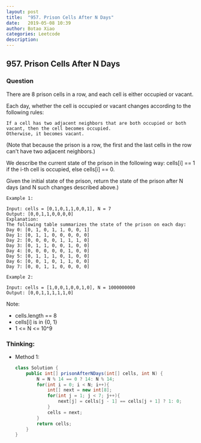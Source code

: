 ```yaml
---
layout: post
title:  "957. Prison Cells After N Days"
date:   2019-05-08 10:39
author: Botao Xiao
categories: Leetcode
description:
---
```

## 957. Prison Cells After N Days

### Question
There are 8 prison cells in a row, and each cell is either occupied or vacant.

Each day, whether the cell is occupied or vacant changes according to the following rules:

    If a cell has two adjacent neighbors that are both occupied or both vacant, then the cell becomes occupied.
    Otherwise, it becomes vacant.

(Note that because the prison is a row, the first and the last cells in the row can't have two adjacent neighbors.)

We describe the current state of the prison in the following way: cells[i] == 1 if the i-th cell is occupied, else cells[i] == 0.

Given the initial state of the prison, return the state of the prison after N days (and N such changes described above.)

```
Example 1:

Input: cells = [0,1,0,1,1,0,0,1], N = 7
Output: [0,0,1,1,0,0,0,0]
Explanation: 
The following table summarizes the state of the prison on each day:
Day 0: [0, 1, 0, 1, 1, 0, 0, 1]
Day 1: [0, 1, 1, 0, 0, 0, 0, 0]
Day 2: [0, 0, 0, 0, 1, 1, 1, 0]
Day 3: [0, 1, 1, 0, 0, 1, 0, 0]
Day 4: [0, 0, 0, 0, 0, 1, 0, 0]
Day 5: [0, 1, 1, 1, 0, 1, 0, 0]
Day 6: [0, 0, 1, 0, 1, 1, 0, 0]
Day 7: [0, 0, 1, 1, 0, 0, 0, 0]

Example 2:

Input: cells = [1,0,0,1,0,0,1,0], N = 1000000000
Output: [0,0,1,1,1,1,1,0]
```

Note:
* cells.length == 8
* cells[i] is in {0, 1}
* 1 <= N <= 10^9



### Thinking:
* Method 1: 
    ```Java
    class Solution {
        public int[] prisonAfterNDays(int[] cells, int N) {
            N = N % 14 == 0 ? 14: N % 14;
            for(int i = 0; i < N; i++){
                int[] next = new int[8];
                for(int j = 1; j < 7; j++){
                    next[j] = cells[j - 1] == cells[j + 1] ? 1: 0;
                }
                cells = next;
            }
            return cells;
        }
    }
    ```